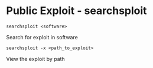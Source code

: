 # Public Exploit - searchsploit

```searchsploit <software>```

Search for exploit in software


```searchsploit -x <path_to_exploit>```

View the exploit by path
